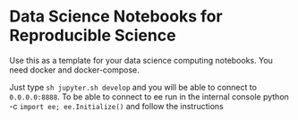 # Data Science Notebooks for Reproducible Science

Use this as a template for your data science computing notebooks. You need docker and docker-compose.

Just type `sh jupyter.sh develop` and you will be able to connect to `0.0.0.0:8888`.
To be able to connect to ee run in the internal console python -c `import ee; ee.Initialize()` and follow the instructions

